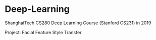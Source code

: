 # Deep-Learning
ShanghaiTech CS280 Deep Learning Course (Stanford CS231) in 2019

Project: Facial Feature Style Transfer
